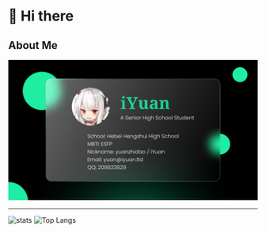 # 👋 Hi there

## About Me

![card-info](https://raw.githubusercontent.com/yuanzhidao/yuanzhidao/main/assets/img/card-info.png)

---

<img src="https://github-readme-stats.vercel.app/api?username=yuanzhidao&count_private=true&show_icons=true&include_all_commits=true" alt="stats" height="185px" /> <img src="https://github-readme-stats.vercel.app/api/top-langs/?username=yuanzhidao&layout=compact&langs_count=8" alt="Top Langs" height="185px" />
